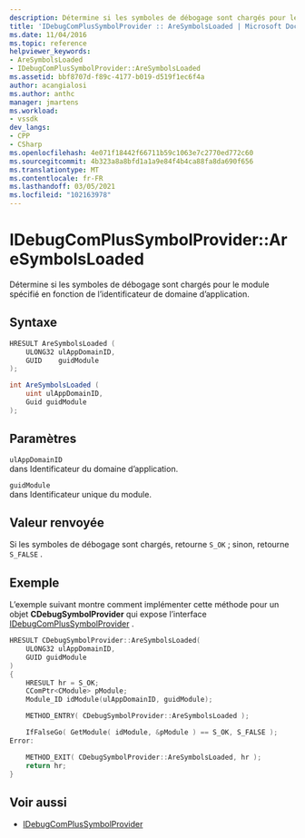 ```yaml
---
description: Détermine si les symboles de débogage sont chargés pour le module spécifié en fonction de l’identificateur de domaine d’application.
title: 'IDebugComPlusSymbolProvider :: AreSymbolsLoaded | Microsoft Docs'
ms.date: 11/04/2016
ms.topic: reference
helpviewer_keywords:
- AreSymbolsLoaded
- IDebugComPlusSymbolProvider::AreSymbolsLoaded
ms.assetid: bbf8707d-f89c-4177-b019-d519f1ec6f4a
author: acangialosi
ms.author: anthc
manager: jmartens
ms.workload:
- vssdk
dev_langs:
- CPP
- CSharp
ms.openlocfilehash: 4e071f18442f66711b59c1063e7c2770ed772c60
ms.sourcegitcommit: 4b323a8a8bfd1a1a9e84f4b4ca88fa8da690f656
ms.translationtype: MT
ms.contentlocale: fr-FR
ms.lasthandoff: 03/05/2021
ms.locfileid: "102163978"
---
```

# <a name="idebugcomplussymbolprovideraresymbolsloaded"></a>IDebugComPlusSymbolProvider::AreSymbolsLoaded
Détermine si les symboles de débogage sont chargés pour le module spécifié en fonction de l’identificateur de domaine d’application.

## <a name="syntax"></a>Syntaxe

```cpp
HRESULT AreSymbolsLoaded (
    ULONG32 ulAppDomainID,
    GUID    guidModule
);
```

```csharp
int AreSymbolsLoaded (
    uint ulAppDomainID,
    Guid guidModule
);
```

## <a name="parameters"></a>Paramètres
`ulAppDomainID`\
dans Identificateur du domaine d’application.

`guidModule`\
dans Identificateur unique du module.

## <a name="return-value"></a>Valeur renvoyée
Si les symboles de débogage sont chargés, retourne `S_OK` ; sinon, retourne `S_FALSE` .

## <a name="example"></a>Exemple
L’exemple suivant montre comment implémenter cette méthode pour un objet **CDebugSymbolProvider** qui expose l’interface [IDebugComPlusSymbolProvider](../../../extensibility/debugger/reference/idebugcomplussymbolprovider.md) .

```cpp
HRESULT CDebugSymbolProvider::AreSymbolsLoaded(
    ULONG32 ulAppDomainID,
    GUID guidModule
)
{
    HRESULT hr = S_OK;
    CComPtr<CModule> pModule;
    Module_ID idModule(ulAppDomainID, guidModule);

    METHOD_ENTRY( CDebugSymbolProvider::AreSymbolsLoaded );

    IfFalseGo( GetModule( idModule, &pModule ) == S_OK, S_FALSE );
Error:

    METHOD_EXIT( CDebugSymbolProvider::AreSymbolsLoaded, hr );
    return hr;
}
```

## <a name="see-also"></a>Voir aussi
- [IDebugComPlusSymbolProvider](../../../extensibility/debugger/reference/idebugcomplussymbolprovider.md)
